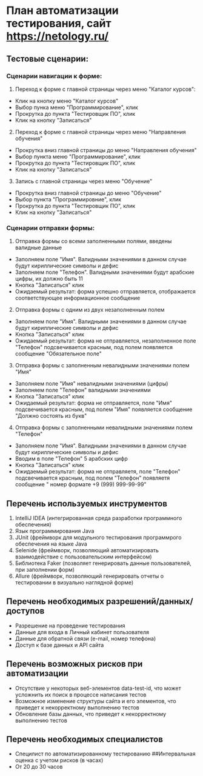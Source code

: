 # План автоматизации тестирования, сайт https://netology.ru/
## Тестовые сценарии:
### Сценарии навигации к форме:
1. Переход к форме с главной страницы через меню "Каталог курсов":
* Клик на кнопку меню "Каталог курсов"
* Выбор пунка меню "Программирование", клик
* Прокрутка до пункта "Тестировщик ПО", клик
* Клик на кнопку "Записаться"
2. Переход к форме с главной страницы через меню "Направления обучения"
* Прокрутка вниз главной страницы до меню "Направления обучения"
* Выбор пункта меню "Программирование", клик
* Прокрутка до пункта "Тестировщик ПО", клик
* Клик на кнопку "Записаться"
3. Запись с главной страницы через меню "Обучение"
* Прокрутка вниз главной страницы до меню "Обучение"
* Выбор пункта "Программировние", клик
* Прокрутка до пункта "Тестировщик ПО", клик
* Клик на кнопку "Записаться"
### Сценарии отправки формы:
1. Отправка формы со всеми заполненными полями, введены валидные данные
* Заполняем поле "Имя". Валидными значениями в данном случае будут кириллические символы и дефис
* Заполняем поле "Телефон". Валидными значениями будут арабские цифры, их должно быть 11
* Кнопка "Записаться" клик
* Ожидаемый результат: форма успешно отправляется, отображается соответствующее информационное сообщение 
2. Отправка формы с одним из двух незаполненным полем
* Заполняем поле "Имя". Валидными значениями в данном случае будут кириллические символы и дефис
* Кнопка "Записаться" клик
* Ожидаемый результат: форма не отправляется, незаполненное поле "Телефон" подсвечивается красным, под полем появляется сообщение "Обязательное поле"
3. Отправка формы с заполненным невалидными значениями полем "Имя"
* Заполняем поле "Имя" невалидными значениями (цифры)
* Заполняем поле "Телефон" валидными значениями
* Кнопка "Записаться" клик
* Ожидаемый результат: форма не отправляется, поле "Имя" подсвечивается красным, под полем "Имя" появляется сообщение "Должно состоять из букв"
4. Отправка формы с заполненными невалидными значениями полем "Телефон"
* Заполняем поле "Имя". Валидными значениями в данном случае будут кириллические символы и дефис
* Вводим в поле "Телефон" 5 арабских цифр
* Кнопка "Записаться" клик
* Ожидаемый результат: форма не отправляетя, поле "Телефон" подсвечивается красным, под полем "Телефон" появляетя сообщение " номер  формате  +9 (999) 999-99-99"
## Перечень используемых инструментов
1. IntelliJ IDEA (интегрированная среда разработки программного обеспечения)
2. Язык программирования Java
3. JUnit (фреймворк для модульного тестирования программрого обеспечения на языке Java
4. Selenide (фреймворк, позволяющий автоматизировать взаимодействие с пользовательским интерфейсом)
5. Библиотека Faker (позволяет генерировать данные пользователей, при заполнении форм)
6. Allure (фреймворк, позволяющий генерировать отчеты о тестировании в визуально наглядной форме)


## Перечень необходимых разрешений/данных/доступов
* Разрешение на проведение тестирования
* Данные для входа в Личный кабинет пользователя
* Данные для обратной связи (e-mail, номер телефона)
* Доступ к базе данных и API сайта
## Перечень возможных рисков при автоматизации
* Отсутствие у некоторых веб-элементов data-test-id, что может усложнить их поиск в процессе написания тестов
* Возможное изменение структуры сайта и его элементов, что приведет к некорректному выполнению тестов
* Обновление базы данных, что приведет к некорректному выполнению тестов
## Перечень необходимых специалистов
* Специлист по автоматизированному тестированию
##Интервальная оценка с учетом рисков (в часах)
* От 20 до 30 часов
